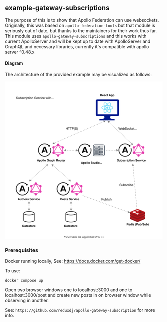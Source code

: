 ## example-gateway-subscriptions

The purpose of this is to show that Apollo Federation can use websockets. Originally, this was based
on `apollo-federation-tools` but that module is seriously out of date, but thanks to the maintainers for their work thus far. This module uses `apollo-gateway-subscriptions` and this works with current ApolloServer and will be kept up to date with ApolloServer and GraphQL and necessary libraries, currently it's compatible with apollo server ^0.48.x

#### Diagram

The architecture of the provided example may be visualized as follows:

![Architectural diagram of a federated data graph with a subscriptions service and a React client app](./architecture.drawio.svg)

### Prerequisites

Docker running locally, See: https://docs.docker.com/get-docker/

To use:

```
docker compose up
```

Open two browser windows one to localhost:3000 and one to localhost:3000/post and create new posts in on browser window while
observing in another.

See: `https://github.com/reduxdj/apollo-gateway-subscription` for more info.
